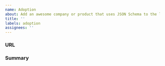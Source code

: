 ```yaml
---
name: Adoption
about: Add an awesome company or product that uses JSON Schema to the list
title: ''
labels: adoption
assignees: ''
---
```


### URL

### Summary

